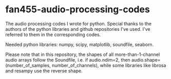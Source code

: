 # fan455-audio-processing-codes
The audio processing codes I wrote for python. Special thanks to the authors of the python libraries and github repositories I've used. I've referred to them in the corresponding codes. 

Needed python libraries: numpy, scipy, matplotlib, soundfile, seaborn.

Please note that in this repository, the shapes of all more-than-1-channel audio arrays follow the Soundfile, i.e. if audio.ndim=2, then audio.shape=(number_of_samples, number_of_channels), while some libraries like librosa and resampy use the reverse shape.
